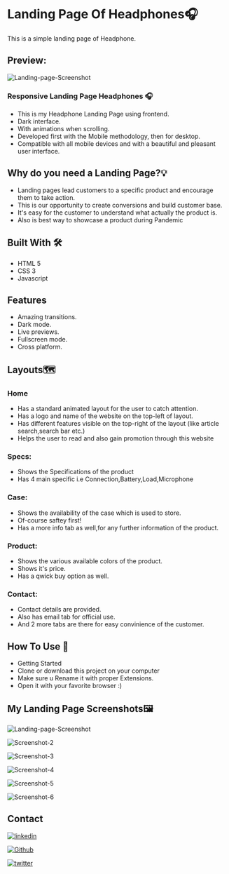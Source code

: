 # Landing Page Of Headphones🎧
This is a simple landing page of Headphone.

## Preview:
![Landing-page-Screenshot ](https://user-images.githubusercontent.com/81153926/150289322-f9e45ae2-63fe-4aac-9853-fd7146f0e438.png)
### Responsive Landing Page Headphones 🎧

- This is my Headphone Landing Page using frontend.
- Dark interface.
- With animations when scrolling.
- Developed first with the Mobile methodology, then for desktop.
- Compatible with all mobile devices and with a beautiful and pleasant user interface.




## Why do you need a Landing Page?💡
- Landing pages lead customers to a specific product and encourage them to take action.   
- This is our opportunity to create conversions and build customer base.
- It's easy for the customer to understand what actually the product is.
- Also is best way to showcase a product during Pandemic




## Built With 🛠️
- HTML 5
- CSS 3
- Javascript




## Features
- Amazing transitions.
- Dark mode.
- Live previews.
- Fullscreen mode.
- Cross platform.


## Layouts🗺️
### Home
- Has a standard animated layout for the user to catch attention.
- Has a logo and name of the website on the top-left of layout.
- Has different features visible on the top-right of the layout (like article search,search bar etc.)
- Helps the user to read and also gain promotion through this website


### Specs:
- Shows the Specifications of the product
- Has 4 main specific i.e Connection,Battery,Load,Microphone

### Case:
- Shows the availability of the case which is used to store.
- Of-course saftey first!
- Has a more info tab as well,for any further information of the product.


### Product:
- Shows the various available colors of the product.
- Shows it's price.
- Has a qwick buy option as well. 


### Contact:
- Contact details are provided.
- Also has email tab for official use.
- And 2 more tabs are there for easy convinience of the customer.


## How To Use 🔧
- Getting Started  
- Clone or download this project on your computer  
- Make sure u Rename it with proper Extensions.
- Open it with your favorite browser :)

## My Landing Page Screenshots🖼️
![Landing-page-Screenshot ](https://user-images.githubusercontent.com/81153926/150289322-f9e45ae2-63fe-4aac-9853-fd7146f0e438.png)


![Screenshot-2](https://user-images.githubusercontent.com/81153926/150291690-b21c66f4-6b09-4989-9b38-2ec61857dec9.png)


![Screenshot-3](https://user-images.githubusercontent.com/81153926/150291707-01efd151-5dba-4bb2-95cb-b71b2e256edf.png)


![Screenshot-4](https://user-images.githubusercontent.com/81153926/150291726-3f0ffe62-bfe5-425c-83ac-2aaaeebc81eb.png)


![Screenshot-5](https://user-images.githubusercontent.com/81153926/150291755-3d087106-bff7-46ac-b9d3-ec5cc04848d1.png)


![Screenshot-6](https://user-images.githubusercontent.com/81153926/150291776-a0e19713-537a-4bf7-95c0-1781a8d53fbb.png)



























   ## Contact
[![linkedin](https://img.shields.io/badge/linkedin-0A66C2?style=for-the-badge&logo=linkedin&logoColor=white)](https://www.linkedin.com/in/athira-sasidharan-21a4441b0/)

[![Github](https://img.shields.io/badge/github-0A66C2?style=for-the-badge&logo=github&color=black)](https://github.com/athira4)

[![twitter](https://img.shields.io/badge/twitter-1DA1F2?style=for-the-badge&logo=twitter&logoColor=white)](https://twitter.com/)
